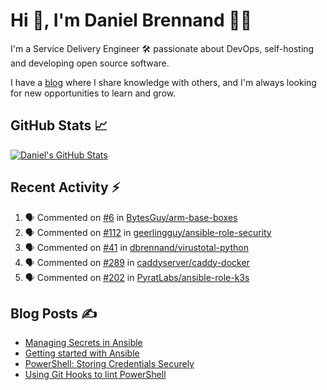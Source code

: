 # Hi 👋, I'm Daniel Brennand 👨‍💻

I'm a Service Delivery Engineer 🛠 passionate about DevOps, self-hosting and developing open source software.

I have a [blog](https://danielbrennand.com/blog/) where I share knowledge with others, and I'm always looking for new opportunities to learn and grow.

## GitHub Stats 📈

[![Daniel's GitHub Stats](https://github-readme-stats-dbrennand.vercel.app/api?username=dbrennand&show_icons=true&count_private=true&hide_border=true&theme=dark)](https://github.com/anuraghazra/github-readme-stats)

## Recent Activity ⚡

<!--START_SECTION:activity-->
1. 🗣 Commented on [#6](https://github.com/BytesGuy/arm-base-boxes/issues/6#issuecomment-1657131784) in [BytesGuy/arm-base-boxes](https://github.com/BytesGuy/arm-base-boxes)
2. 🗣 Commented on [#112](https://github.com/geerlingguy/ansible-role-security/pull/112#issuecomment-1596206511) in [geerlingguy/ansible-role-security](https://github.com/geerlingguy/ansible-role-security)
3. 🗣 Commented on [#41](https://github.com/dbrennand/virustotal-python/issues/41#issuecomment-1586362216) in [dbrennand/virustotal-python](https://github.com/dbrennand/virustotal-python)
4. 🗣 Commented on [#289](https://github.com/caddyserver/caddy-docker/issues/289#issuecomment-1549216555) in [caddyserver/caddy-docker](https://github.com/caddyserver/caddy-docker)
5. 🗣 Commented on [#202](https://github.com/PyratLabs/ansible-role-k3s/pull/202#issuecomment-1546657505) in [PyratLabs/ansible-role-k3s](https://github.com/PyratLabs/ansible-role-k3s)
<!--END_SECTION:activity-->

## Blog Posts ✍

<!-- BLOG-POST-LIST:START -->
- [Managing Secrets in Ansible](https://danielbrennand.com/blog/managing-secrets-in-ansible/)
- [Getting started with Ansible](https://danielbrennand.com/blog/getting-started-ansible/)
- [PowerShell: Storing Credentials Securely](https://danielbrennand.com/blog/powershell-storing-credentials/)
- [Using Git Hooks to lint PowerShell](https://danielbrennand.com/blog/git-hook-powershell/)
<!-- BLOG-POST-LIST:END -->
